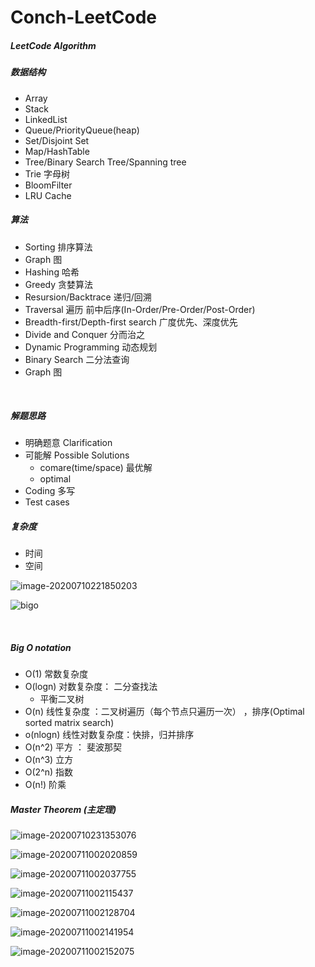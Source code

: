 # Conch-LeetCode
##### LeetCode Algorithm



##### 数据结构

- Array
- Stack
- LinkedList
- Queue/PriorityQueue(heap)
- Set/Disjoint Set
- Map/HashTable
- Tree/Binary Search Tree/Spanning tree
- Trie 字母树
- BloomFilter
- LRU Cache



##### 算法

- Sorting 排序算法
- Graph 图
- Hashing 哈希
- Greedy 贪婪算法
- Resursion/Backtrace  递归/回溯
- Traversal  遍历   前中后序(In-Order/Pre-Order/Post-Order)
- Breadth-first/Depth-first search  广度优先、深度优先
- Divide and Conquer  分而治之
- Dynamic Programming 动态规划
- Binary Search 二分法查询
- Graph 图

​    

##### 解题思路

- 明确题意 Clarification
- 可能解 Possible Solutions
  - comare(time/space) 最优解
  - optimal 
- Coding 多写
- Test cases



##### 复杂度

- 时间
- 空间

![image-20200710221850203](assets/image-20200710221850203.png) 



![bigo](assets/bigo.png)

​    

##### Big O notation

- O(1) 常数复杂度
- O(logn) 对数复杂度： 二分查找法
  - 平衡二叉树
- O(n) 线性复杂度 ：二叉树遍历（每个节点只遍历一次）   ，排序(Optimal sorted matrix search)
- o(nlogn) 线性对数复杂度：快排，归并排序
-  O(n^2) 平方 ： 斐波那契
- O(n^3) 立方
- O(2^n) 指数
- O(n!) 阶乘



##### Master Theorem (主定理)

![image-20200710231353076](assets/image-20200710231353076.png)



![image-20200711002020859](assets/image-20200711002020859.png)

![image-20200711002037755](assets/image-20200711002037755.png)

![image-20200711002115437](assets/image-20200711002115437.png)

![image-20200711002128704](assets/image-20200711002128704.png)

![image-20200711002141954](assets/image-20200711002141954.png)

![image-20200711002152075](assets/image-20200711002152075.png)